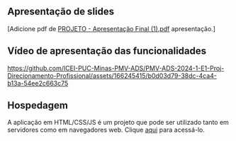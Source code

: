 ## Apresentação de slides

[Adicione pdf de [PROJETO - Apresentação Final (1).pdf](https://github.com/user-attachments/files/15946360/PROJETO.-.Apresentacao.Final.1.pdf)
apresentação.]

## Vídeo de apresentação das funcionalidades

https://github.com/ICEI-PUC-Minas-PMV-ADS/PMV-ADS-2024-1-E1-Proj-Direcionamento-Profissional/assets/166245415/b0d03d79-38dc-4ca4-b13a-54ee2c663c75

## Hospedagem

A aplicação em HTML/CSS/JS é um projeto que pode ser utilizado tanto em servidores como em navegadores web. Clique [aqui](https://icei-puc-minas-pmv-ads.github.io/PMV-ADS-2024-1-E1-Proj-Direcionamento-Profissional/codigo-fonte/paginaHome/index.html) para acessá-lo.
